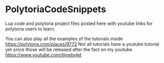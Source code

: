 # PolytoriaCodeSnippets
Lua code and polytoria project files posted here with youtube links for polytoria users to learn.

You can also play all the examples of the tutorials inside https://polytoria.com/places/9772
Not all tutorials have a youtube tutorial yet since those will be released after the fact on my youtube https://www.youtube.com/@nebylet
